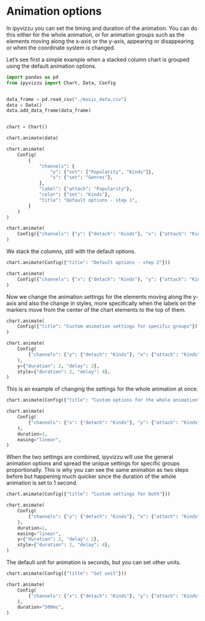 # Animation options

In ipyvizzu you can set the timing and duration of the animation. You can do
this either for the whole animation, or for animation groups such as the
elements moving along the x-axis or the y-axis, appearing or disappearing or
when the coordinate system is changed.

Let’s see first a simple example when a stacked column chart is grouped using
the default animation options.

```python
import pandas as pd
from ipyvizzu import Chart, Data, Config


data_frame = pd.read_csv("./music_data.csv")
data = Data()
data.add_data_frame(data_frame)


chart = Chart()

chart.animate(data)

chart.animate(
    Config(
        {
            "channels": {
                "y": {"set": ["Popularity", "Kinds"]},
                "x": {"set": "Genres"},
            },
            "label": {"attach": "Popularity"},
            "color": {"set": "Kinds"},
            "title": "Default options - step 1",
        }
    )
)

chart.animate(
    Config({"channels": {"y": {"detach": "Kinds"}, "x": {"attach": "Kinds"}}})
)
```

<div id="tutorial_01"></div>

We stack the columns, still with the default options.

```python
chart.animate(Config({"title": "Default options - step 2"}))

chart.animate(
    Config({"channels": {"x": {"detach": "Kinds"}, "y": {"attach": "Kinds"}}})
)
```

<div id="tutorial_02"></div>

Now we change the animation settings for the elements moving along the y-axis
and also the change in styles, more specifically when the labels on the markers
move from the center of the chart elements to the top of them.

```python
chart.animate(
    Config({"title": "Custom animation settings for specific groups"})
)

chart.animate(
    Config(
        {"channels": {"y": {"detach": "Kinds"}, "x": {"attach": "Kinds"}}}
    ),
    y={"duration": 2, "delay": 2},
    style={"duration": 2, "delay": 4},
)
```

<div id="tutorial_03"></div>

This is an example of changing the settings for the whole animation at once.

```python
chart.animate(Config({"title": "Custom options for the whole animation"}))

chart.animate(
    Config(
        {"channels": {"x": {"detach": "Kinds"}, "y": {"attach": "Kinds"}}}
    ),
    duration=1,
    easing="linear",
)
```

<div id="tutorial_04"></div>

When the two settings are combined, ipyvizzu will use the general animation
options and spread the unique settings for specific groups proportionally. This
is why you can see the same animation as two steps before but happening much
quicker since the duration of the whole animation is set to 1 second.

```python
chart.animate(Config({"title": "Custom settings for both"}))

chart.animate(
    Config(
        {"channels": {"y": {"detach": "Kinds"}, "x": {"attach": "Kinds"}}}
    ),
    duration=1,
    easing="linear",
    y={"duration": 2, "delay": 2},
    style={"duration": 2, "delay": 4},
)
```

<div id="tutorial_05"></div>

The default unit for animation is seconds, but you can set other units.

```python
chart.animate(Config({"title": "Set unit"}))

chart.animate(
    Config(
        {"channels": {"x": {"detach": "Kinds"}, "y": {"attach": "Kinds"}}}
    ),
    duration="500ms",
)
```

<div id="tutorial_06"></div>

<script src="./animation_options.js"></script>
